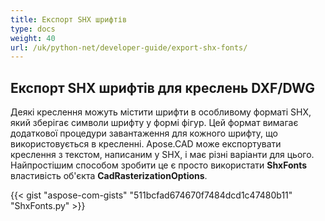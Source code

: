 ```yaml
---
title: Експорт SHX шрифтів
type: docs
weight: 40
url: /uk/python-net/developer-guide/export-shx-fonts/
---
```


## **Експорт SHX шрифтів для креслень DXF/DWG**

Деякі креслення можуть містити шрифти в особливому форматі SHX, який зберігає символи шрифту у формі фігур. Цей формат вимагає додаткової
процедури завантаження для кожного шрифту, що використовується в кресленні. Apose.CAD може експортувати креслення з текстом, написаним у SHX, і має різні варіанти для цього. Найпростішим способом зробити це є просто використати 
**ShxFonts** властивість об'єкта 
**CadRasterizationOptions**.

{{< gist "aspose-com-gists" "511bcfad674670f7484dcd1c47480b11" "ShxFonts.py" >}}
